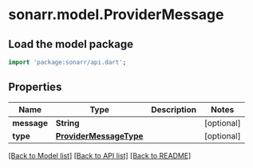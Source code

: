 # sonarr.model.ProviderMessage

## Load the model package
```dart
import 'package:sonarr/api.dart';
```

## Properties
Name | Type | Description | Notes
------------ | ------------- | ------------- | -------------
**message** | **String** |  | [optional] 
**type** | [**ProviderMessageType**](ProviderMessageType.md) |  | [optional] 

[[Back to Model list]](../README.md#documentation-for-models) [[Back to API list]](../README.md#documentation-for-api-endpoints) [[Back to README]](../README.md)



